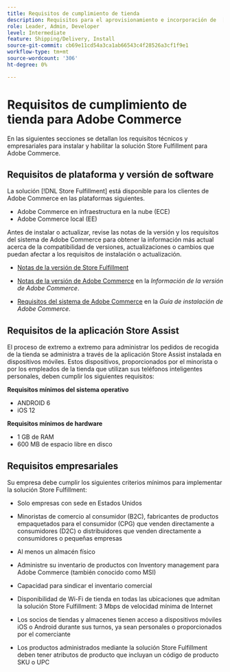 ```yaml
---
title: Requisitos de cumplimiento de tienda
description: Requisitos para el aprovisionamiento e incorporación de  [!DNL Store Fulfillment solution].
role: Leader, Admin, Developer
level: Intermediate
feature: Shipping/Delivery, Install
source-git-commit: cb69e11cd54a3ca1ab66543c4f28526a3cf1f9e1
workflow-type: tm+mt
source-wordcount: '306'
ht-degree: 0%

---
```


# Requisitos de cumplimiento de tienda para Adobe Commerce

En las siguientes secciones se detallan los requisitos técnicos y empresariales para instalar y habilitar la solución Store Fulfillment para Adobe Commerce.

## Requisitos de plataforma y versión de software

La solución [!DNL Store Fulfillment] está disponible para los clientes de Adobe Commerce en las plataformas siguientes.

- Adobe Commerce en infraestructura en la nube (ECE)
- Adobe Commerce local (EE)

Antes de instalar o actualizar, revise las notas de la versión y los requisitos del sistema de Adobe Commerce para obtener la información más actual acerca de la compatibilidad de versiones, actualizaciones o cambios que puedan afectar a los requisitos de instalación o actualización.

- [Notas de la versión de Store Fulfillment](release-notes.md)

- [Notas de la versión de Adobe Commerce](https://experienceleague.adobe.com/docs/commerce-operations/release/versions.html) en la *Información de la versión de Adobe Commerce*.

- [Requisitos del sistema de Adobe Commerce](https://experienceleague.adobe.com/docs/commerce-operations/installation-guide/system-requirements.html) en la *Guía de instalación de Adobe Commerce*.


## Requisitos de la aplicación Store Assist

El proceso de extremo a extremo para administrar los pedidos de recogida de la tienda se administra a través de la aplicación Store Assist instalada en dispositivos móviles. Estos dispositivos, proporcionados por el minorista o por los empleados de la tienda que utilizan sus teléfonos inteligentes personales, deben cumplir los siguientes requisitos:

**Requisitos mínimos del sistema operativo**

- ANDROID 6
- iOS 12

**Requisitos mínimos de hardware**

- 1 GB de RAM
- 600 MB de espacio libre en disco

## Requisitos empresariales

Su empresa debe cumplir los siguientes criterios mínimos para implementar la solución Store Fulfillment:

- Solo empresas con sede en Estados Unidos

- Minoristas de comercio al consumidor (B2C), fabricantes de productos empaquetados para el consumidor (CPG) que venden directamente a consumidores (D2C) o distribuidores que venden directamente a consumidores o pequeñas empresas

- Al menos un almacén físico

- Administre su inventario de productos con Inventory management para Adobe Commerce (también conocido como MSI)

- Capacidad para sindicar el inventario comercial

- Disponibilidad de Wi-Fi de tienda en todas las ubicaciones que admitan la solución Store Fulfillment: 3 Mbps de velocidad mínima de Internet

- Los socios de tiendas y almacenes tienen acceso a dispositivos móviles iOS o Android durante sus turnos, ya sean personales o proporcionados por el comerciante

- Los productos administrados mediante la solución Store Fulfillment deben tener atributos de producto que incluyan un código de producto SKU o UPC
